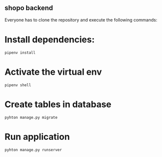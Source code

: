 ## shopo backend

Everyone has to clone the repository and execute the following commands:

# Install dependencies:
```
pipenv install
```

# Activate the virtual env
```
pipenv shell
```

# Create tables in database
```
pyhton manage.py migrate
```

# Run application
```
pyhton manage.py runserver
```
